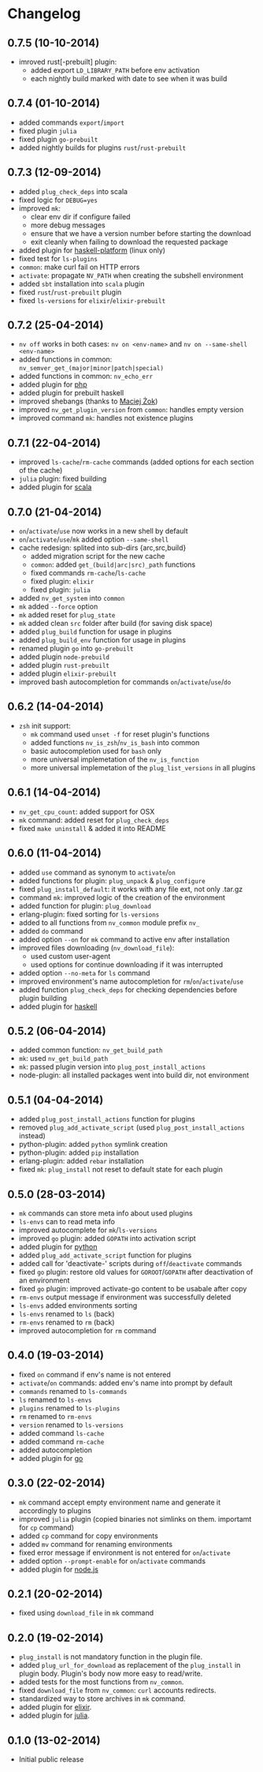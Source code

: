Changelog
=========

0.7.5 (10-10-2014)
------------------
* imroved rust[-prebuilt] plugin:
  * added export ``LD_LIBRARY_PATH`` before env activation
  * each nightly build marked with date to see when it was build

0.7.4 (01-10-2014)
------------------
* added commands ``export``/``import``
* fixed plugin ``julia``
* fixed plugin ``go-prebuilt``
* added nightly builds for plugins ``rust``/``rust-prebuilt``

0.7.3 (12-09-2014)
------------------
* added ``plug_check_deps`` into scala
* fixed logic for ``DEBUG=yes``
* improved ``mk``:
  * clear env dir if configure failed
  * more debug messages
  * ensure that we have a version number before starting the download
  * exit cleanly when failing to download the requested package
* added plugin for [haskell-platform](https://www.haskell.org/platform/) (linux
  only)
* fixed test for ``ls-plugins``
* ``common``: make curl fail on HTTP errors
* ``activate``: propagate ``NV_PATH`` when creating the subshell environment
* added ``sbt`` installation into ``scala`` plugin
* fixed ``rust``/``rust-prebuilt`` plugin
* fixed ``ls-versions`` for ``elixir``/``elixir-prebuilt``

0.7.2 (25-04-2014)
------------------
* ``nv off`` works in both cases: ``nv on <env-name>`` and
  ``nv on --same-shell <env-name>``
* added functions in common: ``nv_semver_get_(major|minor|patch|special)``
* added functions in common: ``nv_echo_err``
* added plugin for [php](http://www.php.net/)
* added plugin for prebuilt haskell
* improved shebangs (thanks to [Maciej Żok](https://github.com/macie))
* improved ``nv_get_plugin_version`` from ``common``: handles empty version
* improved command ``mk``: handles not existence plugins

0.7.1 (22-04-2014)
------------------
* improved ``ls-cache``/``rm-cache`` commands (added options for each section of
  the cache)
* ``julia`` plugin: fixed building
* added plugin for [scala](http://scala-lang.org/)

0.7.0 (21-04-2014)
------------------
* ``on``/``activate``/``use`` now works in a new shell by default
* ``on``/``activate``/``use``/``mk`` added option ``--same-shell``
* cache redesign: splited into sub-dirs {arc,src,build}
  * added migration script for the new cache
  * ``common``: added ``get_(build|arc|src)_path`` functions
  * fixed commands ``rm-cache``/``ls-cache``
  * fixed plugin: ``elixir``
  * fixed plugin: ``julia``
* added ``nv_get_system`` into ``common``
* ``mk`` added ``--force`` option
* ``mk`` added reset for ``plug_state``
* ``mk`` added clean ``src`` folder after build (for saving disk space)
* added ``plug_build`` function for usage in plugins
* added ``plug_build_env`` function for usage in plugins
* renamed plugin ``go`` into ``go-prebuilt``
* added plugin ``node-prebuild``
* added plugin ``rust-prebuilt``
* added plugin ``elixir-prebuilt``
* improved bash autocompletion for commands ``on``/``activate``/``use``/``do``

0.6.2 (14-04-2014)
------------------
* ``zsh`` init support:
  * ``mk`` command used ``unset -f`` for reset plugin's functions
  * added functions ``nv_is_zsh``/``nv_is_bash`` into common
  * basic autocompletion used for ``bash`` only
  * more universal implemetation of the ``nv_is_function``
  * more universal implemetation of the ``plug_list_versions`` in all plugins

0.6.1 (14-04-2014)
------------------
* ``nv_get_cpu_count``: added support for OSX
* ``mk`` command: added reset for ``plug_check_deps``
* fixed ``make uninstall`` & added it into README

0.6.0 (11-04-2014)
------------------
* added ``use`` command as synonym to ``activate``/``on``
* added functions for plugin: ``plug_unpack`` & ``plug_configure``
* fixed ``plug_install_default``: it works with any file ext, not only .tar.gz
* command ``mk``: improved logic of the creation of the environment
* added  function for plugin: ``plug_download``
* erlang-plugin: fixed sorting for ``ls-versions``
* added to all functions from ``nv_common`` module prefix ``nv_``
* added ``do`` command
* added option ``--on`` for ``mk`` command to active env after installation
* improved files downloading (``nv_download_file``):
  * used custom user-agent
  * used options for continue downloading if it was interrupted
* added option ``--no-meta`` for ``ls`` command
* improved environment's name autocompletion for ``rm``/``on``/``activate``/``use``
* added function ``plug_check_deps`` for checking dependencies before plugin
  building
* added plugin for [haskell](www.haskell.org)

0.5.2 (06-04-2014)
------------------
* added common function: ``nv_get_build_path``
* ``mk``: used ``nv_get_build_path``
* ``mk``: passed plugin version into ``plug_post_install_actions``
* node-plugin: all installed packages went into build dir, not environment

0.5.1 (04-04-2014)
------------------
* added ``plug_post_install_actions`` function for plugins
* removed ``plug_add_activate_script`` (used ``plug_post_install_actions``
  instead)
* python-plugin: added ``python`` symlink creation
* python-plugin: added ``pip`` installation
* erlang-plugin: added ``rebar`` installation
* fixed ``mk``: ``plug_install`` not reset to default state for each plugin

0.5.0 (28-03-2014)
------------------
* ``mk`` commands can store meta info about used plugins
* ``ls-envs`` can to read meta info
* improved autocomplete for ``mk``/``ls-versions``
* improved ``go`` plugin: added ``GOPATH`` into activation script
* added plugin for [python](https://www.python.org/)
* added ``plug_add_activate_script`` function for plugins
* added call for 'deactivate-' scripts during ``off``/``deactivate`` commands
* fixed ``go`` plugin: restore old values for ``GOROOT``/``GOPATH`` after
  deactivation of an environment
* fixed ``go`` plugin: improved activate-go content to be usabale after copy
* ``rm-envs`` output message if environment was successfully deleted
* ``ls-envs`` added environments sorting
* ``ls-envs`` renamed to ``ls`` (back)
* ``rm-envs`` renamed to ``rm`` (back)
* improved autocompletion for ``rm`` command

0.4.0 (19-03-2014)
------------------
* fixed ``on`` command if env's name is not entered
* ``activate``/``on`` commands: added env's name into prompt by default
* ``commands`` renamed to ``ls-commands``
* ``ls`` renamed to ``ls-envs``
* ``plugins`` renamed to ``ls-plugins``
* ``rm`` renamed to ``rm-envs``
* ``version`` renamed to ``ls-versions``
* added command ``ls-cache``
* added command ``rm-cache``
* added autocompletion
* added plugin for [go](http://golang.org/)

0.3.0 (22-02-2014)
------------------
* ``mk`` command accept empty environment name and generate it
  accordingly to plugins
* improved ``julia`` plugin (copied binaries not simlinks on them.
  importamt for ``cp`` command)
* added ``cp`` command for copy environments
* added ``mv`` command for renaming environments
* fixed error message if environment is not entered for ``on``/``activate``
* added option ``--prompt-enable`` for ``on``/``activate`` commands
* added plugin for [node.js](http://nodejs.org/)

0.2.1 (20-02-2014)
------------------
* fixed using ``download_file`` in ``mk`` command

0.2.0 (19-02-2014)
------------------

* ``plug_install`` is not mandatory function in the plugin file.
* added ``plug_url_for_download`` as replacement of the ``plug_install``
  in plugin body. Plugin's body now more easy to read/write.
* added tests for the most functions from ``nv_common``.
* fixed ``download_file`` from ``nv_common``: ``curl`` accounts redirects.
* standardized way to store archives in ``mk`` command.
* added plugin for [elixir](http://elixir-lang.org/).
* added plugin for [julia](http://julialang.org/).

0.1.0 (13-02-2014)
------------------

* Initial public release
